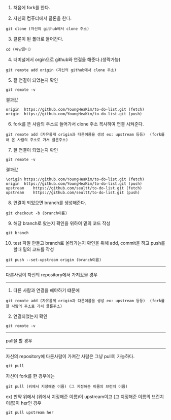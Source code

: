 1. 처음에 fork를 한다.  

2. 자신의 컴퓨터에서 클론을 한다.  
```
git clone (자신의 github에서 clone 주소)
```

3. 클론이 된 폴더로 들어간다.
```
cd (해당폴더)
```

4. 터미널에서 orgin으로 github와 연결을 해준다.(생략가능)
```
git remote add origin (자신의 github에서 clone 주소)
```

5. 잘 연결이 되었는지 확인
```
git remote -v
```
결과값
```
origin	https://github.com/YoungHeaKim/to-do-list.git (fetch)
origin	https://github.com/YoungHeaKim/to-do-list.git (push)
```

6. fork를 뜬 사람의 주소로 들어가서 clone 주소 복사하여 연결 시켜준다.
```
git remote add (자유롭게 origin과 다른이름을 생성 ex: upstream 등등)  (fork를 해 온 사람의 주소로 가서 클론주소)
```

7. 잘 연결이 되었는지 확인
```
git remote -v
```
결과값
```
\origin	https://github.com/YoungHeaKim/to-do-list.git (fetch)
origin	https://github.com/YoungHeaKim/to-do-list.git (push)
upstream	https://github.com/seultt/to-do-list.git (fetch)
upstream	https://github.com/seultt/to-do-list.git (push)
```

8. 연결이 되었으면 branch를 생성해준다.  
```
git checkout -b (branch이름)
```

9. 해당 branch로 왔는지 확인을 위하여 밑의 코드 작성
```
git branch
```

10. test 파일 만들고 branch로 올라가는지 확인을 위해 add, commit을 하고 push를 할때 밑의 코드를 작성
```
git push --set-upstream origin (branch이름)
```

- - -
다른사람이 자신의 repository에서 가져갔을 경우
- - -
1. 다른 사람과 연결을 해야하기 떄문에
```
git remote add (자유롭게 origin과 다른이름을 생성 ex: upstream 등등)  (fork를 한 사람의 주소로 가서 클론주소)
```

2. 연결되었는지 확인
```
git remote -v
```

- - -
pull을 할 경우
- - - 

자신의 repository에 다른사람이 가져간 사람은 그냥 pull이 가능하다.
```
git pull
```

자신이 fork를 한 경우에는 
```
git pull (위에서 지정해준 이름) (그 지정해준 이름의 브런치 이름)
```
ex) 만약 위에서 (위에서 지정해준 이름)이 upstream이고 (그 지정해준 이름의 브런치 이름)이 her인 경우
```
git pull upstream her
```